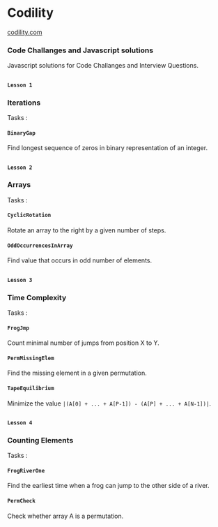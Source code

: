 # Codility

[codility.com](http://codility.com)

### Code Challanges and Javascript solutions

Javascript solutions for Code Challanges and Interview Questions.

<!-- ```bash
``` -->

##

#### `Lesson 1`

### Iterations

Tasks :

#### `BinaryGap`

Find longest sequence of zeros in binary representation of an integer.

##

#### `Lesson 2`

### Arrays

Tasks :

#### `CyclicRotation`

Rotate an array to the right by a given number of steps.

#### `OddOccurrencesInArray`

Find value that occurs in odd number of elements.

##

#### `Lesson 3`

### Time Complexity

Tasks :

#### `FrogJmp`

Count minimal number of jumps from position X to Y.

#### `PermMissingElem`

Find the missing element in a given permutation.

#### `TapeEquilibrium`

Minimize the value `|(A[0] + ... + A[P-1]) - (A[P] + ... + A[N-1])|`.

##

#### `Lesson 4`

### Counting Elements

Tasks :

#### `FrogRiverOne`

Find the earliest time when a frog can jump to the other side of a river.

#### `PermCheck`

Check whether array A is a permutation.

##
